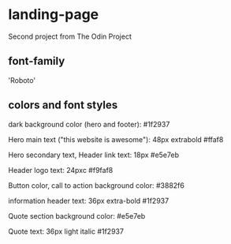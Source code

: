 # landing-page

Second project from The Odin Project

## font-family

'Roboto'

## colors and font styles

dark background color (hero and footer): #1f2937

Hero main text ("this website is awesome"): 48px extrabold #ffaf8

Hero secondary text, Header link  text: 18px #e5e7eb

Header logo text: 24pxc #f9faf8

Button color, call to action background color: #3882f6

information header text: 36px extra-bold #1f2937

Quote section background color: #e5e7eb

Quote text: 36px light italic #1f2937
